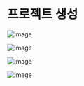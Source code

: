 # 프로젝트 생성
![image](https://user-images.githubusercontent.com/102650331/191968744-a3c6d18f-b4a2-4660-b1c4-e9f420a2ec7c.png)

![image](https://user-images.githubusercontent.com/102650331/191969259-0b2b8687-276a-4c51-ba58-72319602aa48.png)

![image](https://user-images.githubusercontent.com/102650331/191969432-3a97d01b-a91a-438a-ab67-080482135f4e.png)

![image](https://user-images.githubusercontent.com/102650331/191969584-ab49d17f-f283-45ee-9bb7-13cdaf2c0ee0.png)

